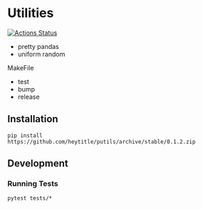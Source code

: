 # Utilities

[![Actions Status](https://github.com/heytitle/putils/workflows/CI/badge.svg)](https://github.com/heytitle/putils/actions)


- pretty pandas
- uniform random

MakeFile
- test
- bump
- release


## Installation
```
pip install https://github.com/heytitle/putils/archive/stable/0.1.2.zip
```

## Development


### Running Tests
```
pytest tests/*
```
